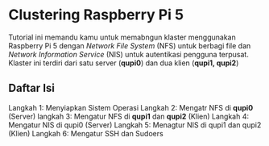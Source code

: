 # Clustering Raspberry Pi 5
   Tutorial ini memandu kamu untuk memabngun klaster menggunakan Raspberry Pi 5 dengan *Network File System* (NFS)  untuk berbagi file dan *Network Information Service* (NIS) untuk autentikasi pengguna terpusat. Klaster ini terdiri dari satu server (**qupi0**) dan dua klien (**qupi1, qupi2**)

## Daftar Isi
Langkah 1: Menyiapkan Sistem Operasi
Langkah 2: Mengatr NFS di **qupi0** (Server)
langkah 3: Mengatur NFS di **qupi1** dan **qupi2** (Klien)
Langkah 4: Mengatur NIS di qupi0 (Server)
Langkah 5: Menagtur NIS di qupi1 dan qupi2 (Klien)
Langkah 6: Mengatur SSH dan Sudoers